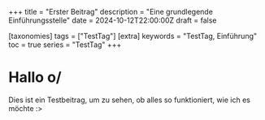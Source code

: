 +++
title = "Erster Beitrag"
description = "Eine grundlegende Einführungsstelle"
date = 2024-10-12T22:00:00Z
draft = false

[taxonomies]
tags = ["TestTag"]
[extra]
keywords = "TestTag, Einführung"
toc = true
series = "TestTag"
+++

# Hallo o/

Dies ist ein Testbeitrag, um zu sehen, ob alles so funktioniert, wie ich es möchte :>